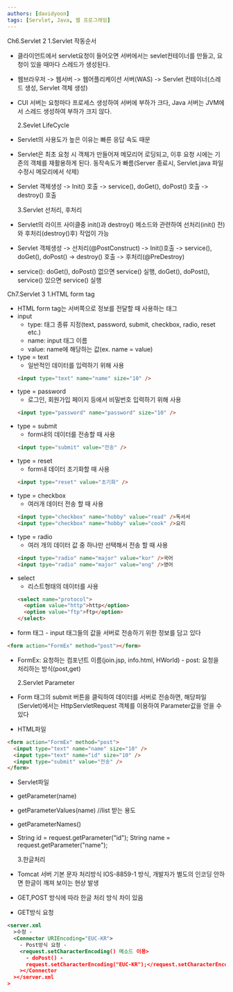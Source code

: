 ```yaml
---
authors: [davidyoon]
tags: [Servlet, Java, 웹 프로그래밍]
---
```


Ch6.Servlet 2
1.Servlet 작동순서

- 클라이언트에서 servlet요청이 들어오면 서버에서는 sevlet컨테이너를 만들고, 요청이 있을 때마다 스레드가 생성된다.
- 웹브라우저 -> 웹서버 -> 웹어플리케이션 서버(WAS) -> Servlet 컨테이너(스레드 생성, Servlet 객체 생성)
- CUI 서버는 요청마다 프로세스 생성하여 서버에 부하가 크다, Java 서버는 JVM에서 스레드 생성하여 부하가 크지 않다.

  2.Sevlet LifeCycle

- Servlet의 사용도가 높은 이유는 빠른 응답 속도 때문
- Servlet은 최초 요청 시 객체가 만들어져 메모리어 로딩되고, 이후 요청 시에는 기존의 객체를 재활용하게 된다. 동작속도가 빠름(Server 종료시, Servlet.java 파일 수정시 메모리에서 삭제)
- Servlet 객체생성 -> Init() 호출 -> service(), doGet(), doPost() 호출 -> destroy() 호출

  3.Servlet 선처리, 후처리

- Servlet의 라이프 사이클중 init()과 destroy() 메소드와 관련하여 선처리(init() 전)와 후처리(destroy()후) 작업이 가능
- Servlet 객체생성 -> 선처리(@PostConstruct) -> Init()호출 -> service(), doGet(), doPost() -> destroy() 호출 -> 후처리(@PreDestroy)
- service(): doGet(), doPost() 없으면 service() 실행, doGet(), doPost(), service() 있으면 service() 실행

Ch7.Servlet 3
1.HTML form tag

- HTML form tag는 서버쪽으로 정보를 전달할 때 사용하는 태그
- input
  - type: 태그 종류 지정(text, password, submit, checkbox, radio, reset etc.)
  - name: input 태그 이름
  - value: name에 해당하는 값(ex. name = value)
- type = text
  - 일반적인 데이터를 입력하기 위해 사용
  ```html
  <input type="text" name="name" size="10" />
  ```
- type = password
  - 로그인, 회원가입 페이지 등에서 비밀번호 입력하기 위해 사용
  ```html
  <input type="password" name="password" size="10" />
  ```
- type = submit
  - form내의 데이터를 전송할 때 사용
  ```html
  <input type="submit" value="전송" />
  ```
- type = reset
  - form내 데이터 초기화할 때 사용
  ```html
  <input type="reset" value="초기화" />
  ```
- type = checkbox
  - 여러개 데이터 전송 할 때 사용
  ```html
  <input type="checkbox" name="hobby" value="read" />독서서
  <input type="checkbox" name="hobby" value="cook" />요리
  ```
- type = radio
  - 여러 개의 데이터 값 중 하나만 선택해서 전송 할 때 사용
  ```html
  <input type="radio" name="major" value="kor" />국어
  <input tpye="radio" name="major" value="eng" />영어
  ```
- select
  - 리스트형태의 데이터를 사용
  ```html
  <select name="protocol">
    <option value="http">http</option>
    <option value="ftp">ftp</option>
  </select>
  ```
- form 태그 - input 태그들의 값을 서버로 전송하기 위한 정보를 담고 있다

```html
<form action="FormEx" method="post"></form>
```

- FormEx: 요청하는 컴포넌트 이름(join.jsp, info.html, HWorld) - post: 요청을 처리하는 방식(post,get)

  2.Servlet Parameter

- Form 태그의 submit 버튼을 클릭하여 데이터를 서버로 전송하면, 해당파일(Servlet)에서는 HttpServletRequest 객체를 이용하여 Parameter값을 얻을 수 있다
- HTML파일

```html
<form action="FormEx" method="post">
  <input type="text" name="name" size="10" />
  <input type="text" name="id" size="10" />
  <input type="submit" value="전송" />
</form>
```

- Servlet파일
- getParameter(name)
- getParameterValues(name) //list 받는 용도
- getParameterNames()
- String id = request.getParameter("id"); String name = request.getParameter("name");

  3.한글처리

- Tomcat 서버 기본 문자 처리방식 IOS-8859-1 방식, 개발자가 별도의 인코딩 안하면 한글이 깨져 보이는 현상 발생
- GET,POST 방식에 따라 한글 처리 방식 차이 있음
- GET방식 요청

```xml
<server.xml
  >수정 -
  <Connector URIEncoding="EUC-KR">
    - Post방식 요청 -
    <request.setCharacterEncoding() 메소드 이용>
      - doPost() -
      request.setCharacterEncoding("EUC-KR");</request.setCharacterEncoding()
    ></Connector
  ></server.xml
>
```
